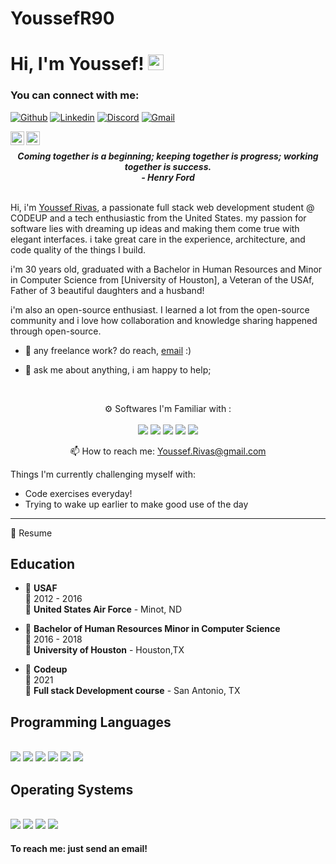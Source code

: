 # YoussefR90
# Hi, I'm Youssef! <img src="https://media.giphy.com/media/hvRJCLFzcasrR4ia7z/giphy.gif" width="25px">

### You can connect with me:

[![Github](https://img.shields.io/static/v1?label=&message=Github&color=black&style=flat&logo=github)](https://github.com/YoussefR90)
[![Linkedin](https://img.shields.io/static/v1?label=&message=Linkedin&color=0E7FBF&&&style=flat&logo=linkedin&logoColor=white)](https://www.linkedin.com/in/youssef-rivas/)
[![Discord](https://img.shields.io/static/v1?label=Discord&labelColor=6E85D3&message=yoshr#9317&color=555555&style=flat&logo=discord&logoColor=white)](#)
[![Gmail](https://img.shields.io/static/v1?label=Gmail&labelColor=EA0008&message=Youssef.Rivas@gmail.com&color=555555&style=flat&logo=gmail&logoColor=white)](mailto:Youssef.Rivas@gmail.com)

<a href="https://twitter.com/CYoshhh">
  <img align="left" alt="Youssef-Rivas | Twitter" width="22px" src="https://raw.githubusercontent.com/peterthehan/peterthehan/master/assets/twitter.svg" />
</a>
<a href="https://www.linkedin.com/in/youssef-rivas">
  <img align="left" alt="Youssef-Linkedin" width="22px" src="https://raw.githubusercontent.com/peterthehan/peterthehan/master/assets/linkedin.svg" />
</a>

<br/>

<p align='center'><em><b>Coming together is a beginning; keeping together is progress; working together is success.</b></em>
  <br/>
  <em><b>- Henry Ford</b></em>
  <br><br/>

Hi, i'm [Youssef Rivas](https://github.com/YoussefR90), a passionate full stack web development student @ CODEUP and a tech enthusiastic from the United States. my passion for software lies with dreaming up ideas and making them come true with elegant interfaces. i take great care in the experience, architecture, and code quality of the things I build.

i'm 30 years old, graduated with a Bachelor in Human Resources and Minor in Computer Science from [University of Houston], a Veteran of the USAf, Father of 3 beautiful daughters and a husband!

i'm also an open-source enthusiast. I learned a lot from the open-source community and i love how collaboration and knowledge sharing happened through open-source.

- 💼 any freelance work? do reach, [email](mailto:Youssef.rivas@gmail.com) :)
- 💬 ask me about anything, i am happy to help;

  <br/>

<p align='center'>
  ⚙️ Softwares I'm Familiar with :<br><br>
  <img src="https://img.shields.io/badge/Visual_Studio_Code-0078D4?style=flat&logo=visual%20studio%20code&logoColor=white" />
  <img src="https://img.shields.io/badge/Adobe%20Photoshop-31A8FF?style=flat&logo=Adobe%20Photoshop&logoColor=black" />
  <img src="https://img.shields.io/badge/Adobe%20Premiere%20Pro-9999FF?style=flat&logo=Adobe%20Premiere%20Pro&logoColor=white" />
  <img src="https://img.shields.io/badge/MySQL-00000F?style=flat&logo=mysql&logoColor=white" />
  <img src="https://img.shields.io/badge/Microsoft_Office-D83B01?style=flat&logo=microsoft-office&logoColor=white" />
</p>

<p align='center'>
  📫 How to reach me: <a href='mailto:Youssef.Rivas@gmail.com'>Youssef.Rivas@gmail.com</a>
</p>

 Things I'm currently challenging myself with:
- Code exercises everyday!
- Trying to wake up earlier to make good use of the day

---
  <summary>📃 Resume</summary>

## Education
- 📖 **USAF**\
  📆 2012 - 2016\
  📍 **United States Air Force** - Minot, ND

- 📖 **Bachelor of Human Resources Minor in Computer Science**\
  📆 2016 - 2018\
  📍 **University of Houston** - Houston,TX

- 📖 **Codeup**\
  📆 2021\
  📍 **Full stack Development course** - San Antonio, TX



## Programming Languages
  <br>
  <img src="https://img.shields.io/badge/HTML-239120?style=flat&logo=html5&logoColor=white" />
  <img src="https://img.shields.io/badge/CSS-239120?&style=flat&logo=css3&logoColor=white" />
  <img src="https://img.shields.io/badge/C%2B%2B-00599C?style=flat&logo=c%2B%2B&logoColor=white" />
  <img src="https://img.shields.io/badge/Java-ED8B00?style=flat&logo=java&logoColor=white" />
  <img src="https://img.shields.io/badge/PHP-777BB4?style=flat&logo=php&logoColor=white" />
  <img src="https://img.shields.io/badge/MySQL-00000F?style=flat&logo=mysql&logoColor=white" />
  <br>

## Operating Systems
  <br>
  <img src="https://img.shields.io/badge/Windows-0078D6?style=flat&logo=windows&logoColor=white" />
  <img src="https://img.shields.io/badge/iOS-000000?style=flat&logo=ios&logoColor=white" />
  <img src="https://img.shields.io/badge/Windows_XP-003399?style=flat&logo=windows-xp&logoColor=white" />
  <img src="https://img.shields.io/badge/mac%20os-000000?style=flat&logo=apple&logoColor=white" />

#### To reach me: just send an email!
